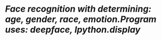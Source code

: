 # *Face recognition with determining: age, gender, race, emotion.Program uses: deepface, Ipython.display*
